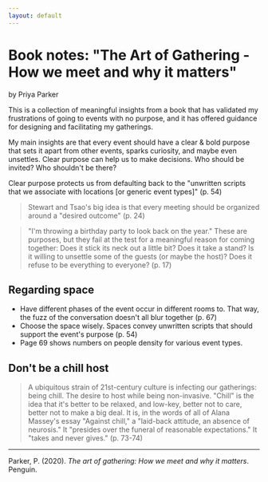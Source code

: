 ```yaml
---
layout: default
---
```

# Book notes: "The Art of Gathering - How we meet and why it matters"
by Priya Parker

This is a collection of meaningful insights from a book that has validated my frustrations of going to events with no purpose, and it has offered guidance for designing and facilitating my gatherings. 

My main insights are that every event should have a clear & bold purpose that sets it apart from other events, sparks curiosity, and maybe even unsettles. Clear purpose can  help us to make decisions. Who should be invited? Who shouldn't be there? 

Clear purpose protects us from defaulting back to the "unwritten scripts that we associate with locations [or generic event types]" (p. 54)

>Stewart and Tsao's big idea is that every meeting should be organized around a "desired outcome" (p. 24)

>"I'm throwing a birthday party to look back on the year." These are purposes, but they fail at the test for a meaningful reason for coming together: Does it stick its neck out a little bit? Does it take a stand? Is it willing to unsettle some of the guests (or maybe the host)? Does it refuse to be everything to everyone? (p. 17)

## Regarding space
- Have different phases of the event occur in different rooms to. That way, the fuzz of the conversation doesn't all blur together (p. 67)
- Choose the space wisely. Spaces convey unwritten scripts that should support the event's purpose (p. 54)
- Page 69 shows numbers on people density for various event types. 

## Don't be a chill host
>A ubiquitous strain of 21st-century culture is infecting our gatherings: being chill. The desire to host while being non-invasive. "Chill" is the idea that it's better to be relaxed, and low-key, better not to care, better not to make a big deal. It is, in the words of all of Alana Massey's essay "Against chill," a "laid-back attitude, an absence of neurosis." It "presides over the funeral of reasonable expectations." It "takes and never gives." (p. 73-74)
____

Parker, P. (2020). _The art of gathering: How we meet and why it matters_. Penguin.
